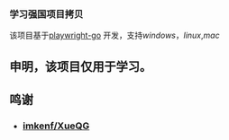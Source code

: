 ### 学习强国项目拷贝


该项目基于[playwright-go](https://github.com/mxschmitt/playwright-go) 开发，支持*windows*，*linux*,*mac*

##  申明，该项目仅用于学习。

## 鸣谢

+ ### [imkenf/XueQG](https://github.com/imkenf/XueQG)

